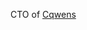 CTO of [Cqwens](cqwens.com)

<!---
DrVeseli/DrVeseli is a ✨ special ✨ repository because its `README.md` (this file) appears on your GitHub profile.
You can click the Preview link to take a look at your changes.
--->
